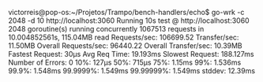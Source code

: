 victorreis@pop-os:~/Projetos/Trampo/bench-handlers/echo$ go-wrk -c 2048 -d 10 http://localhost:3060
Running 10s test @ http://localhost:3060
  2048 goroutine(s) running concurrently
1067513 requests in 10.004852561s, 115.04MB read
Requests/sec:           106699.52
Transfer/sec:           11.50MB
Overall Requests/sec:   96440.22
Overall Transfer/sec:   10.39MB
Fastest Request:        30µs
Avg Req Time:           19.193ms
Slowest Request:        188.127ms
Number of Errors:       0
10%:                    127µs
50%:                    715µs
75%:                    1.15ms
99%:                    1.536ms
99.9%:                  1.548ms
99.9999%:               1.549ms
99.99999%:              1.549ms
stddev:                 12.39ms